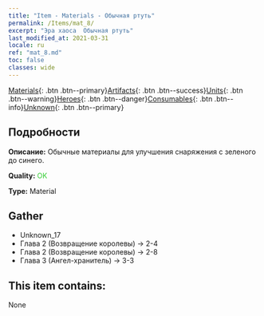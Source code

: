 ```yaml
---
title: "Item - Materials - Обычная ртуть"
permalink: /Items/mat_8/
excerpt: "Эра хаоса  Обычная ртуть"
last_modified_at: 2021-03-31
locale: ru
ref: "mat_8.md"
toc: false
classes: wide
---
```

 [Materials](/ru/Items/){: .btn .btn--primary}[Artifacts](/ru/Items/Artifacts/){: .btn .btn--success}[Units](/ru/Items/Units/){: .btn .btn--warning}[Heroes](/ru/Items/Heroes/){: .btn .btn--danger}[Consumables](/ru/Items/Consumables/){: .btn .btn--info}[Unknown](/ru/Items/Unknown/){: .btn .btn--primary}

## Подробности
 **Описание:** Обычные материалы для улучшения снаряжения c зеленого до синего.

 **Quality:** <span style="color: #32CD32">OK</span>

 **Type:** Material

## Gather

*    Unknown_17 
*    Глава 2 (Возвращение королевы) -> 2-4 
*    Глава 2 (Возвращение королевы) -> 2-8 
*    Глава 3 (Ангел-хранитель) -> 3-3 

## This item contains:

  None

